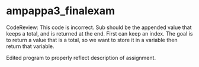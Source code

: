 # ampappa3_finalexam

CodeReview:
This code is incorrect. Sub should be the appended value that keeps a total, and is returned at the end. First can keep an index. The goal is to return a value that is a total, so we want to store it in a variable then return that variable.

Edited program to properly reflect description of assignment.

